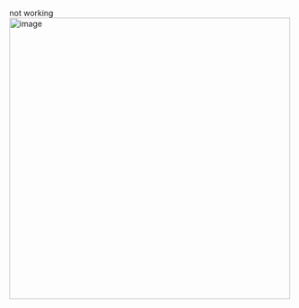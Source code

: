 not working
<img width="500" alt="image" src="https://user-images.githubusercontent.com/26263012/207956674-fcca24d2-d029-4add-9a88-6eee71c81327.png">
